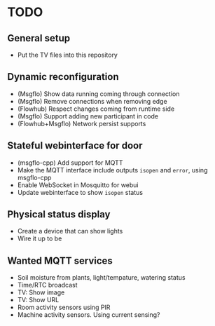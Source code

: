
# TODO

## General setup

* Put the TV files into this repository

## Dynamic reconfiguration

* (Msgflo) Show data running coming through connection
* (Msgflo) Remove connections when removing edge
* (Flowhub) Respect changes coming from runtime side
* (Msgflo) Support adding new participant in code
* (Flowhub+Msgflo) Network persist supports

## Stateful webinterface for door

* (msgflo-cpp) Add support for MQTT
* Make the MQTT interface include outputs `isopen` and `error`, using msgflo-cpp
* Enable WebSocket in Mosquitto for webui
* Update webinterface to show `isopen` status

## Physical status display

* Create a device that can show lights
* Wire it up to be

## Wanted MQTT services

* Soil moisture from plants, light/tempature, watering status
* Time/RTC broadcast
* TV: Show image
* TV: Show URL
* Room activity sensors using PIR
* Machine activity sensors. Using current sensing?

